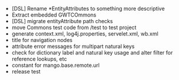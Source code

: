 * [DSL] Rename *EntityAttributes to something more descriptive 
* Extract embedded GWTCOmmons
* [DSL] migrate entityAttribute path checks
* move Commons test code from /test to test project
* generate context.xml, log4j.properties, servelet.xml, wb.xml
* title for navigation nodes
* attribute error messages for multipart natural keys
* check for dictionary label and natural key usage and alter filter for reference lookups, etc
* constant for mango.base.remote.url
* release test